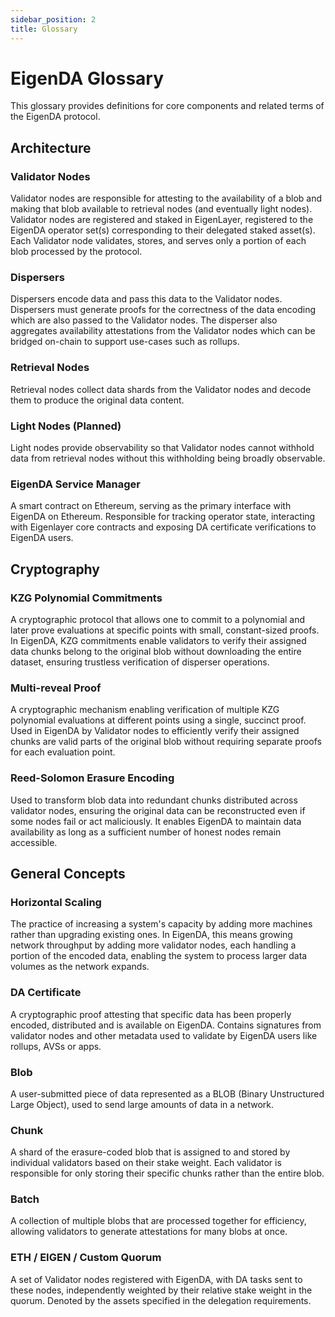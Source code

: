 ```yaml
---
sidebar_position: 2
title: Glossary
---
```

# EigenDA Glossary

This glossary provides definitions for core components and related terms of the EigenDA protocol.

## Architecture

### Validator Nodes
Validator nodes are responsible for attesting to the availability of a blob and making that blob available to retrieval nodes (and eventually light nodes). Validator nodes are registered and staked in EigenLayer, registered to the EigenDA operator set(s) corresponding to their delegated staked asset(s). Each Validator node validates, stores, and serves only a portion of each blob processed by the protocol.

### Dispersers
Dispersers encode data and pass this data to the Validator nodes. Dispersers must generate proofs for the correctness of the data encoding which are also passed to the Validator nodes. The disperser also aggregates availability attestations from the Validator nodes which can be bridged on-chain to support use-cases such as rollups.

### Retrieval Nodes
Retrieval nodes collect data shards from the Validator nodes and decode them to produce the original data content.

### Light Nodes (Planned)
Light nodes provide observability so that Validator nodes cannot withhold data from retrieval nodes without this withholding being broadly observable.

### EigenDA Service Manager
A smart contract on Ethereum, serving as the primary interface with EigenDA on Ethereum. Responsible for tracking operator state, interacting with Eigenlayer core contracts and exposing DA certificate verifications to EigenDA users.

## Cryptography

### KZG Polynomial Commitments
A cryptographic protocol that allows one to commit to a polynomial and later prove evaluations at specific points with small, constant-sized proofs. In EigenDA, KZG commitments enable validators to verify their assigned data chunks belong to the original blob without downloading the entire dataset, ensuring trustless verification of disperser operations.

### Multi-reveal Proof
A cryptographic mechanism enabling verification of multiple KZG polynomial evaluations at different points using a single, succinct proof. Used in EigenDA by Validator nodes to efficiently verify their assigned chunks are valid parts of the original blob without requiring separate proofs for each evaluation point.

### Reed-Solomon Erasure Encoding
Used to transform blob data into redundant chunks distributed across validator nodes, ensuring the original data can be reconstructed even if some nodes fail or act maliciously. It enables EigenDA to maintain data availability as long as a sufficient number of honest nodes remain accessible.

## General Concepts

### Horizontal Scaling
The practice of increasing a system's capacity by adding more machines rather than upgrading existing ones. In EigenDA, this means growing network throughput by adding more validator nodes, each handling a portion of the encoded data, enabling the system to process larger data volumes as the network expands.

### DA Certificate
A cryptographic proof attesting that specific data has been properly encoded, distributed and is available on EigenDA. Contains signatures from validator nodes and other metadata used to validate by EigenDA users like rollups, AVSs or apps.

### Blob
A user-submitted piece of data represented as a BLOB (Binary Unstructured Large Object), used to send large amounts of data in a network.

### Chunk
A shard of the erasure-coded blob that is assigned to and stored by individual validators based on their stake weight. Each validator is responsible for only storing their specific chunks rather than the entire blob.

### Batch
A collection of multiple blobs that are processed together for efficiency, allowing validators to generate attestations for many blobs at once.

### ETH / EIGEN / Custom Quorum
A set of Validator nodes registered with EigenDA, with DA tasks sent to these nodes, independently weighted by their relative stake weight in the quorum. Denoted by the assets specified in the delegation requirements.